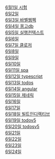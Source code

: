 <a href="https://github.com/hbsowo58/FastCampus_Summary/blob/master/README/2019-06/0601.md"> 6월1일 시험<br>
<a href="https://github.com/hbsowo58/FastCampus_Summary/blob/master/README/2019-06/0602.md"> 6일2일 <br>
<a href="https://github.com/hbsowo58/FastCampus_Summary/blob/master/README/2019-06/0603.md"> 6일3일 바벨웹펙 <br>
<a href="https://github.com/hbsowo58/FastCampus_Summary/blob/master/README/2019-06/0604.md"> 6일4일 몽고db <br>
<a href="https://github.com/hbsowo58/FastCampus_Summary/blob/master/README/2019-06/0605.md"> 6일5일 실행컨텍스트 <br>
<a href="https://github.com/hbsowo58/FastCampus_Summary/blob/master/README/2019-06/0606.md"> 6일6일  <br>
<a href="https://github.com/hbsowo58/FastCampus_Summary/blob/master/README/2019-06/0607.md"> 6일7일 클로저 <br>
<a href="https://github.com/hbsowo58/FastCampus_Summary/blob/master/README/2019-06/0608.md"> 6일8일  <br>
<a href="https://github.com/hbsowo58/FastCampus_Summary/blob/master/README/2019-06/0609.md"> 6일9일  <br>
<a href="https://github.com/hbsowo58/FastCampus_Summary/blob/master/README/2019-06/0610.md"> 6일10일  <br>
<a href="https://github.com/hbsowo58/FastCampus_Summary/blob/master/README/2019-06/0611.md"> 6일11일 spa <br>
<a href="https://github.com/hbsowo58/FastCampus_Summary/blob/master/README/2019-06/0612.md"> 6일12일 typescript <br>
<a href="https://github.com/hbsowo58/FastCampus_Summary/blob/master/README/2019-06/0613.md"> 6일13일 todos <br>
<a href="https://github.com/hbsowo58/FastCampus_Summary/blob/master/README/2019-06/0614.md"> 6일14일 angular <br>
<a href="https://github.com/hbsowo58/FastCampus_Summary/blob/master/README/2019-06/0615.md"> 6일15일 제네릭 <br>
<a href="https://github.com/hbsowo58/FastCampus_Summary/blob/master/README/2019-06/0616.md"> 6일16일  <br>
<a href="https://github.com/hbsowo58/FastCampus_Summary/blob/master/README/2019-06/0617.md"> 6일17일  <br>
<a href="https://github.com/hbsowo58/FastCampus_Summary/blob/master/README/2019-06/0618.md"> 6일18일 빌트인디렉티브 <br>
<a href="https://github.com/hbsowo58/FastCampus_Summary/blob/master/README/2019-06/0619.md"> 6일19일 todov5 <br>
<a href="https://github.com/hbsowo58/FastCampus_Summary/blob/master/README/2019-06/0620.md"> 6일20일 todosv5 <br>
<a href="https://github.com/hbsowo58/FastCampus_Summary/blob/master/README/2019-06/0621.md"> 6일21일  <br>
<a href="https://github.com/hbsowo58/FastCampus_Summary/blob/master/README/2019-06/0622.md"> 6일22일  <br>
<a href="https://github.com/hbsowo58/FastCampus_Summary/blob/master/README/2019-06/0623.md"> 6일23일  <br>
<a href="https://github.com/hbsowo58/FastCampus_Summary/blob/master/README/2019-06/0624.md"> 6일24일  <br>

